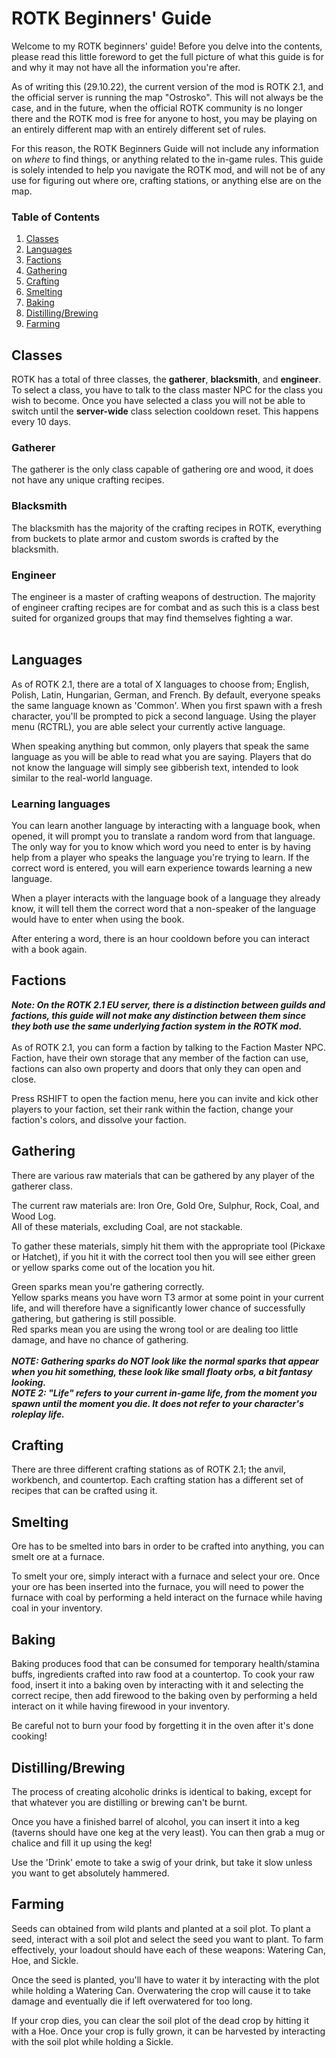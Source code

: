 # ROTK Beginners' Guide
Welcome to my ROTK beginners' guide! Before you delve into the contents, please read this little foreword to get the full picture of what this guide is for and why it may not have all the information you're after. <br>

As of writing this (29.10.22), the current version of the mod is ROTK 2.1, and the official server is running the map "Ostrosko". This will not always be the case, and in the future, when the official ROTK community is no longer there and the ROTK mod is free for anyone to host, you may be playing on an entirely different map with an entirely different set of rules. <br>

For this reason, the ROTK Beginners Guide will not include any information on *where* to find things, or anything related to the in-game rules. This guide is solely intended to help you navigate the ROTK mod, and will not be of any use for figuring out where ore, crafting stations, or anything else are on the map.

### Table of Contents
1. [Classes](#classes)
2. [Languages](#languages)
3. [Factions](#factions)
4. [Gathering](#gathering)
5. [Crafting](#crafting)
6. [Smelting](#smelting)
7. [Baking](#baking)
8. [Distilling/Brewing](#distillingbrewing)
9. [Farming](#farming)


## Classes
ROTK has a total of three classes, the **gatherer**, **blacksmith**, and **engineer**.
To select a class, you have to talk to the class master NPC for the class you wish to become. Once you have selected a class you will not be able to switch until the **server-wide** class selection cooldown reset. This happens every 10 days.

### Gatherer
The gatherer is the only class capable of gathering ore and wood, it does not have any unique crafting recipes.
<br>
### Blacksmith
The blacksmith has the majority of the crafting recipes in ROTK, everything from buckets to plate armor and custom swords is crafted by the blacksmith.
<br>
### Engineer
The engineer is a master of crafting weapons of destruction. The majority of engineer crafting recipes are for combat and as such this is a class best suited for organized groups that may find themselves fighting a war.
<br><br>

## Languages
As of ROTK 2.1, there are a total of X languages to choose from; English, Polish, Latin, Hungarian, German, and French.
By default, everyone speaks the same language known as 'Common'. When you first spawn with a fresh character, you'll be prompted to pick a second language.
Using the player menu (RCTRL), you are able select your currently active language. 

When speaking anything but common, only players that speak the same language as you will be able to read what you are saying. Players that do not know the language will simply see gibberish text, intended to look similar to the real-world language.
<br>

### Learning languages

You can learn another language by interacting with a language book, when opened, it will prompt you to translate a random word from that language. The only way for you to know which word you need to enter is by having help from a player who speaks the language you're trying to learn. If the correct word is entered, you will earn experience towards learning a new language.

When a player interacts with the language book of a language they already know, it will tell them the correct word that a non-speaker of the language would have to enter when using the book.

After entering a word, there is an hour cooldown before you can interact with a book again.

## Factions
***Note: On the ROTK 2.1 EU server, there is a distinction between guilds and factions, this guide will not make any distinction between them since they both use the same underlying faction system in the ROTK mod.*** <br><br>
As of ROTK 2.1, you can form a faction by talking to the Faction Master NPC.<br>
Faction, have their own storage that any member of the faction can use, factions can also own property and doors that only they can open and close.

Press RSHIFT to open the faction menu, here you can invite and kick other players to your faction, set their rank within the faction, change your faction's colors, and dissolve your faction.

## Gathering

There are various raw materials that can be gathered by any player of the gatherer class.

The current raw materials are: Iron Ore, Gold Ore, Sulphur, Rock, Coal, and Wood Log.<br>
All of these materials, excluding Coal, are not stackable.

To gather these materials, simply hit them with the appropriate tool (Pickaxe or Hatchet), if you hit it with the correct tool then you will see either green or yellow sparks come out of the location you hit. 

Green sparks mean you're gathering correctly. <br>
Yellow sparks means you have worn T3 armor at some point in your current life, and will therefore have a significantly lower chance of successfully gathering, but gathering is still possible. <br>
Red sparks mean you are using the wrong tool or are dealing too little damage, and have no chance of gathering.
<br><br>
***NOTE: Gathering sparks do NOT look like the normal sparks that appear when you hit something, these look like small floaty orbs, a bit fantasy looking.*** <br>
***NOTE 2: "Life" refers to your current in-game life, from the moment you spawn until the moment you die. It does not refer to your character's roleplay life.***

## Crafting
There are three different crafting stations as of ROTK 2.1; the anvil, workbench, and countertop.
Each crafting station has a different set of recipes that can be crafted using it.

## Smelting
Ore has to be smelted into bars in order to be crafted into anything, you can smelt ore at a furnace.

To smelt your ore, simply interact with a furnace and select your ore. Once your ore has been inserted into the furnace, you will need to power the furnace with coal by performing a held interact on the furnace while having coal in your inventory.

## Baking
Baking produces food that can be consumed for temporary health/stamina buffs, ingredients crafted into raw food at a countertop.
To cook your raw food, insert it into a baking oven by interacting with it and selecting the correct recipe, then add firewood to the baking oven by performing a held interact on it while having firewood in your inventory.

Be careful not to burn your food by forgetting it in the oven after it's done cooking!

## Distilling/Brewing
The process of creating alcoholic drinks is identical to baking, except for that whatever you are distilling or brewing can't be burnt.

Once you have a finished barrel of alcohol, you can insert it into a keg (taverns should have one keg at the very least). You can then grab a mug or chalice and fill it up using the keg! 

Use the 'Drink' emote to take a swig of your drink, but take it slow unless you want to get absolutely hammered.

## Farming
Seeds can obtained from wild plants and planted at a soil plot. To plant a seed, interact with a soil plot and select the seed you want to plant.
To farm effectively, your loadout should have each of these weapons: Watering Can, Hoe, and Sickle.

Once the seed is planted, you'll have to water it by interacting with the plot while holding a Watering Can. Overwatering the crop will cause it to take damage and eventually die if left overwatered for too long.

If your crop dies, you can clear the soil plot of the dead crop by hitting it with a Hoe.
Once your crop is fully grown, it can be harvested by interacting with the soil plot while holding a Sickle.



